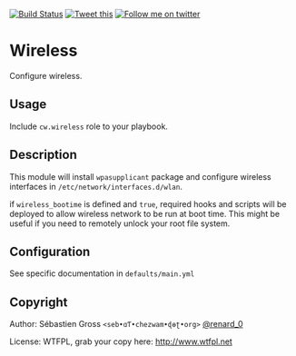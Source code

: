 <!--

---
lang: american
---
-->

[![Build Status](https://travis-ci.org/cw-ansible/cw.wireless.svg?branch=master)](https://travis-ci.org/cw-ansible/cw.wireless)
[![Tweet this](http://img.shields.io/badge/%20-Tweet-00aced.svg)](https://twitter.com/intent/tweet?tw_p=tweetbutton&via=renard_0&url=https%3A%2F%2Fgithub.com%2Fcw-ansible%2Fcw.wireless&text=Create%20environment%20to%20build%20a%20%23Vagrant%20base%20box%20with%20%23Ansible.)
[![Follow me on twitter](http://img.shields.io/badge/Twitter-Follow-00aced.svg)](https://twitter.com/intent/follow?region=follow_link&screen_name=renard_0&tw_p=followbutton)


# Wireless

Configure wireless.


## Usage

Include `cw.wireless` role to your playbook.

## Description

This module will install `wpasupplicant` package and configure wireless
interfaces in `/etc/network/interfaces.d/wlan`.

if `wireless_bootime` is defined and `true`, required hooks and scripts will
be deployed to allow wireless network to be run at boot time. This might be
useful if you need to remotely unlock your root file system.

## Configuration

See specific documentation in `defaults/main.yml`

## Copyright

Author: Sébastien Gross `<seb•ɑƬ•chezwam•ɖɵʈ•org>` [@renard_0](https://twitter.com/renard_0)

License: WTFPL, grab your copy here: http://www.wtfpl.net
